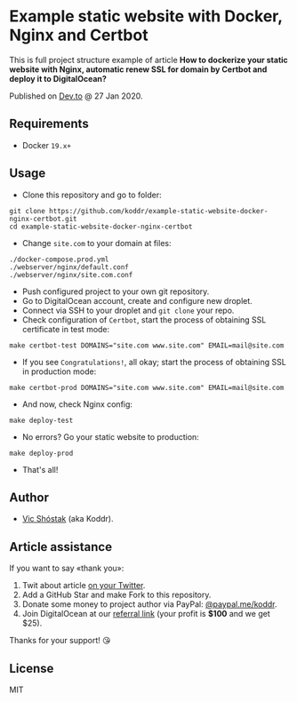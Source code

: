 # Example static website with Docker, Nginx and Certbot

This is full project structure example of article **How to dockerize your static website with Nginx, automatic renew SSL for domain by Certbot and deploy it to DigitalOcean?**

Published on [Dev.to](https://dev.to/koddr/how-to-dockerize-your-static-website-with-nginx-automatic-renew-ssl-for-domain-by-certbot-and-deploy-it-to-digitalocean-4cjc) @ 27 Jan 2020.

## Requirements

- Docker `19.x+`

## Usage

- Clone this repository and go to folder:

```console
git clone https://github.com/koddr/example-static-website-docker-nginx-certbot.git
cd example-static-website-docker-nginx-certbot
```

- Change `site.com` to your domain at files:

```console
./docker-compose.prod.yml
./webserver/nginx/default.conf
./webserver/nginx/site.com.conf
```

- Push configured project to your own git repository.
- Go to DigitalOcean account, create and configure new droplet.
- Connect via SSH to your droplet and `git clone` your repo.
- Check configuration of `Certbot`, start the process of obtaining SSL certificate in test mode:

```console
make certbot-test DOMAINS="site.com www.site.com" EMAIL=mail@site.com
```

- If you see `Congratulations!`, all okay; start the process of obtaining SSL in production mode:

```console
make certbot-prod DOMAINS="site.com www.site.com" EMAIL=mail@site.com
```

- And now, check Nginx config:

```console
make deploy-test
```

- No errors? Go your static website to production:

```console
make deploy-prod
```

- That's all!

## Author

- [Vic Shóstak](https://github.com/koddr) (aka Koddr).

## Article assistance

If you want to say «thank you»:

1. Twit about article [on your Twitter](https://twitter.com/intent/tweet?text=How%20to%20dockerize%20your%20static%20website%20with%20Nginx%2C%20automatic%20renew%20SSL%20for%20domain%20by%20Certbot%20and%20deploy%20it%20to%20DigitalOcean%3F%20https%3A%2F%2Ftwitter.com%2Fintent%2Ftweet%3Ftext%3Dhttps%3A%2F%2Fdev.to%2Fkoddr%2Fhow-to-dockerize-your-static-website-with-nginx-automatic-renew-ssl-for-domain-by-certbot-and-deploy-it-to-digitalocean-4cjc).
2. Add a GitHub Star and make Fork to this repository.
3. Donate some money to project author via PayPal: [@paypal.me/koddr](https://paypal.me/koddr?locale.x=en_EN).
4. Join DigitalOcean at our [referral link](https://m.do.co/c/b41859fa9b6e) (your profit is **$100** and we get $25).

Thanks for your support! 😘

## License

MIT
